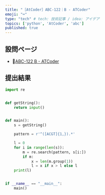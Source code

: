 ```yaml
---
title: "［AtCoder］ABC-122｜B - ATCoder"
emoji: "⌨️"
type: "tech" # tech: 技術記事 / idea: アイデア
topics: ['python', 'AtCoder', 'abc']
published: true
---
```


## 設問ページ

- 🔗[ABC-122 B - ATCoder](https://atcoder.jp/contests/abc122/tasks/abc122_b)

## 提出結果

```python
import re


def getString():
    return input()


def main():
    s = getString()

    pattern = r'^([ACGT]{1,}).*'

    l = 0
    for i in range(len(s)):
        m = re.search(pattern, s[i:])
        if m:
            x = len(m.group(1))
            l = x if x > l else l
    print(l)


if __name__ == "__main__":
    main()
```
